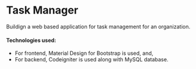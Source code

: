 # Task Manager
Buildign a web based application for task management for an organization.
#### Technologies used:
* For frontend, Material Design for Bootstrap is used, and,
* For backend, Codeigniter is used along with MySQL database.
